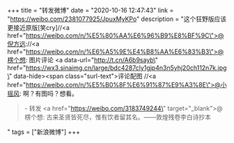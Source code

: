 +++
title = "转发微博"
date = "2020-10-16 12:47:43"
link = "https://weibo.com/2381077925/JpuxMyKPo"
description = "这个狂野版应该更接近原版[笑cry]//<a href=\"https://weibo.com/n/%E5%80%AA%E6%96%B9%E8%BF%9C\">@倪方远</a>://<a href=\"https://weibo.com/n/%E6%A5%9E%E4%B8%AA%E6%83%B3\">@楞个想</a>: 图片评论 <a data-url=\"http://t.cn/A6b9sayb\" href=\"https://wx3.sinaimg.cn/large/bdc4287cly1gjp4n3n5yhj20ch112n7k.jpg\" data-hide><span class=\"surl-text\">评论配图</span></a> //<a href=\"https://weibo.com/n/%E5%B0%8F%E6%91%87%E9%A3%8E\">@小摇风</a>: 啊？有图吗？想看。<br><blockquote> - 转发 <a href=\"https://weibo.com/3183749244\" target=\"_blank\">@楞个想</a>: 古来圣贤皆死尽，惟有饮者留其名。——敦煌残卷李白诗抄本 </blockquote>"
tags = ["新浪微博"]
+++
